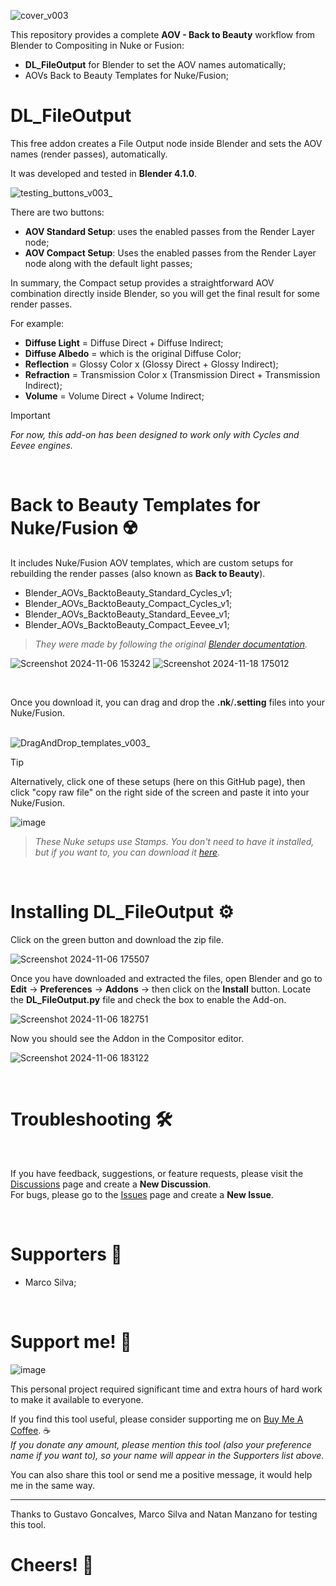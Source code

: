 ![cover_v003](https://github.com/user-attachments/assets/b36a00bd-170f-4e8b-8c6e-e683c167b24b)


This repository provides a complete **AOV - Back to Beauty** workflow from Blender to Compositing in Nuke or Fusion:
- **DL_FileOutput** for Blender to set the AOV names automatically;
- AOVs Back to Beauty Templates for Nuke/Fusion;

# DL_FileOutput
This free addon creates a File Output node inside Blender and sets the AOV names (render passes), automatically.

It was developed and tested in **Blender 4.1.0**.

![testing_buttons_v003_](https://github.com/user-attachments/assets/4f3d9781-2a4e-4a1d-9c4a-bff0bf65115e)


There are two buttons:

- **AOV Standard Setup**: uses the enabled passes from the Render Layer node;
- **AOV Compact Setup**: Uses the enabled passes from the Render Layer node along with the default light passes;

In summary, the Compact setup provides a straightforward AOV combination directly inside Blender, so you will get the final result for some render passes.

For example:
- **Diffuse Light** = Diffuse Direct + Diffuse Indirect;
- **Diffuse Albedo** = which is the original Diffuse Color;
- **Reflection** = Glossy Color x (Glossy Direct + Glossy Indirect);
- **Refraction** = Transmission Color x (Transmission Direct + Transmission Indirect);
- **Volume** = Volume Direct + Volume Indirect;

> [!IMPORTANT]
> _For now, this add-on has been designed to work only with Cycles and Eevee engines._


<br>

# Back to Beauty Templates for Nuke/Fusion ☢️

It includes Nuke/Fusion AOV templates, which are custom setups for rebuilding the render passes (also known as **Back to Beauty**).

- Blender_AOVs_BacktoBeauty_Standard_Cycles_v1;
- Blender_AOVs_BacktoBeauty_Compact_Cycles_v1;
- Blender_AOVs_BacktoBeauty_Standard_Eevee_v1;
- Blender_AOVs_BacktoBeauty_Compact_Eevee_v1;

> _They were made by following the original [Blender documentation](https://docs.blender.org/manual/en/3.2/render/layers/passes.html)._

![Screenshot 2024-11-06 153242](https://github.com/user-attachments/assets/341dfd62-a290-4cd4-89a1-d7aab073c42e)
![Screenshot 2024-11-18 175012](https://github.com/user-attachments/assets/2d5da5fb-774d-4699-a9bb-13e606eebd95)

<br>

Once you download it, you can drag and drop the **.nk**/**.setting** files into your Nuke/Fusion. 

<br>![DragAndDrop_templates_v003_](https://github.com/user-attachments/assets/de296ec1-3c2a-42fb-bd1e-517253bbdf00)


> [!TIP]
> Alternatively, click one of these setups (here on this GitHub page), then click "copy raw file" on the right side of the screen and paste it into your Nuke/Fusion.

![image](https://github.com/user-attachments/assets/03fd757e-b595-437d-b8b1-3ae285d7b409)


> _These Nuke setups use Stamps. You don't need to have it installed, but if you want to, you can download it [here](https://www.nukepedia.com/gizmos/other/stamps)._



<br><h1>Installing DL_FileOutput ⚙️</h1>

Click on the green button and download the zip file.

![Screenshot 2024-11-06 175507](https://github.com/user-attachments/assets/1421eaa6-baac-4494-b2a9-38c41dcbc8aa)

Once you have downloaded and extracted the files, open Blender and go to **Edit** -> **Preferences** -> **Addons** -> then click on the **Install** button.
Locate the **DL_FileOutput.py** file and check the box to enable the Add-on.

![Screenshot 2024-11-06 182751](https://github.com/user-attachments/assets/1490a9ee-b6f3-4f50-a7f6-812d8f266067)

Now you should see the Addon in the Compositor editor.

![Screenshot 2024-11-06 183122](https://github.com/user-attachments/assets/b31311f9-b184-4ccb-9371-23c387245147)


<br><h1>Troubleshooting 🛠️</h1>

<br>

If you have feedback, suggestions, or feature requests, please visit the [Discussions](https://github.com/danilodelucio/DL_FileOutput_for_Blender/discussions) page and create a **New Discussion**.<br>
For bugs, please go to the [Issues](https://github.com/danilodelucio/DL_FileOutput_for_Blender/issues) page and create a **New Issue**.
<br>

<br><h1>Supporters 💪</h1>

- Marco Silva;

<br><h1>Support me! 🥺</h1>

![image](https://github.com/user-attachments/assets/1268bd3e-07cd-40a0-980a-3543e4e35e78)

This personal project required significant time and extra hours of hard work to make it available to everyone. <br>

If you find this tool useful, please consider supporting me on [Buy Me A Coffee](https://www.buymeacoffee.com/danilodelucio). ☕ <br>
_If you donate any amount, please mention this tool (also your preference name if you want to), so your name will appear in the Supporters list above._

You can also share this tool or send me a positive message, it would help me in the same way.

---

Thanks to Gustavo Goncalves, Marco Silva and Natan Manzano for testing this tool.

<h1>Cheers! 🥂</h1>
